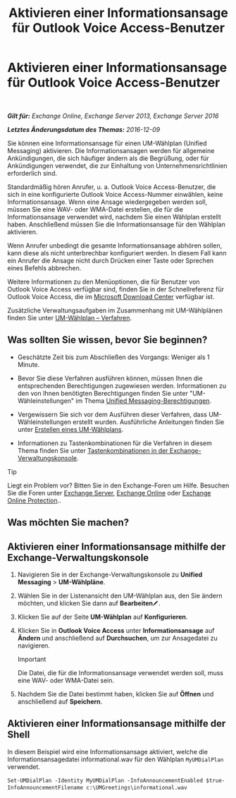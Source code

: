 ﻿---
title: 'Aktivieren einer Informationsansage für Outlook Voice Access-Benutzer'
TOCTitle: Aktivieren einer Informationsansage für Outlook Voice Access-Benutzer
ms:assetid: b69ed0e1-f978-498a-963e-42a047678db4
ms:mtpsurl: https://technet.microsoft.com/de-de/library/Bb124344(v=EXCHG.150)
ms:contentKeyID: 50554896
ms.date: 04/24/2018
mtps_version: v=EXCHG.150
ms.translationtype: HT
---

# Aktivieren einer Informationsansage für Outlook Voice Access-Benutzer

 

_**Gilt für:** Exchange Online, Exchange Server 2013, Exchange Server 2016_

_**Letztes Änderungsdatum des Themas:** 2016-12-09_

Sie können eine Informationsansage für einen UM-Wählplan (Unified Messaging) aktivieren. Die Informationsansagen werden für allgemeine Ankündigungen, die sich häufiger ändern als die Begrüßung, oder für Ankündigungen verwendet, die zur Einhaltung von Unternehmensrichtlinien erforderlich sind.

Standardmäßig hören Anrufer, u. a. Outlook Voice Access-Benutzer, die sich in eine konfigurierte Outlook Voice Access-Nummer einwählen, keine Informationsansage. Wenn eine Ansage wiedergegeben werden soll, müssen Sie eine WAV- oder WMA-Datei erstellen, die für die Informationsansage verwendet wird, nachdem Sie einen Wählplan erstellt haben. Anschließend müssen Sie die Informationsansage für den Wählplan aktivieren.

Wenn Anrufer unbedingt die gesamte Informationsansage abhören sollen, kann diese als nicht unterbrechbar konfiguriert werden. In diesem Fall kann ein Anrufer die Ansage nicht durch Drücken einer Taste oder Sprechen eines Befehls abbrechen.

Weitere Informationen zu den Menüoptionen, die für Benutzer von Outlook Voice Access verfügbar sind, finden Sie in der Schnellreferenz für Outlook Voice Access, die im [Microsoft Download Center](https://go.microsoft.com/fwlink/p/?linkid=272767) verfügbar ist.

Zusätzliche Verwaltungsaufgaben im Zusammenhang mit UM-Wählplänen finden Sie unter [UM-Wählplan – Verfahren](um-dial-plan-procedures-exchange-2013-help.md).

## Was sollten Sie wissen, bevor Sie beginnen?

  - Geschätzte Zeit bis zum Abschließen des Vorgangs: Weniger als 1 Minute.

  - Bevor Sie diese Verfahren ausführen können, müssen Ihnen die entsprechenden Berechtigungen zugewiesen werden. Informationen zu den von Ihnen benötigten Berechtigungen finden Sie unter "UM-Wähleinstellungen" im Thema [Unified Messaging-Berechtigungen](unified-messaging-permissions-exchange-2013-help.md).

  - Vergewissern Sie sich vor dem Ausführen dieser Verfahren, dass UM-Wähleinstellungen erstellt wurden. Ausführliche Anleitungen finden Sie unter [Erstellen eines UM-Wählplans](https://technet.microsoft.com/de-de/library/Bb123819(v=EXCHG.150)).

  - Informationen zu Tastenkombinationen für die Verfahren in diesem Thema finden Sie unter [Tastenkombinationen in der Exchange-Verwaltungskonsole](keyboard-shortcuts-in-the-exchange-admin-center-exchange-online-protection-help.md).


> [!TIP]
> Liegt ein Problem vor? Bitten Sie in den Exchange-Foren um Hilfe. Besuchen Sie die Foren unter <A href="https://go.microsoft.com/fwlink/p/?linkid=60612">Exchange Server</A>, <A href="https://go.microsoft.com/fwlink/p/?linkid=267542">Exchange Online</A> oder <A href="https://go.microsoft.com/fwlink/p/?linkid=285351">Exchange Online Protection</A>..



## Was möchten Sie machen?

## Aktivieren einer Informationsansage mithilfe der Exchange-Verwaltungskonsole

1.  Navigieren Sie in der Exchange-Verwaltungskonsole zu **Unified Messaging** \> **UM-Wählpläne**.

2.  Wählen Sie in der Listenansicht den UM-Wählplan aus, den Sie ändern möchten, und klicken Sie dann auf **Bearbeiten**![Bearbeitungssymbol](images/Bb124582.6f53ccb2-1f13-4c02-bea0-30690e6ea71d(EXCHG.150).gif "Bearbeitungssymbol").

3.  Klicken Sie auf der Seite **UM-Wählplan** auf **Konfigurieren**.

4.  Klicken Sie in **Outlook Voice Access** unter **Informationsansage** auf **Ändern** und anschließend auf **Durchsuchen**, um zur Ansagedatei zu navigieren.
    

    > [!IMPORTANT]
    > Die Datei, die für die Informationsansage verwendet werden soll, muss eine WAV- oder WMA-Datei sein.



5.  Nachdem Sie die Datei bestimmt haben, klicken Sie auf **Öffnen** und anschließend auf **Speichern**.

## Aktivieren einer Informationsansage mithilfe der Shell

In diesem Beispiel wird eine Informationsansage aktiviert, welche die Informationsansagedatei informational.wav für den Wählplan `MyUMDialPlan` verwendet.

    Set-UMDialPlan -Identity MyUMDialPlan -InfoAnnouncementEnabled $true-InfoAnnouncementFilename c:\UMGreetings\informational.wav

